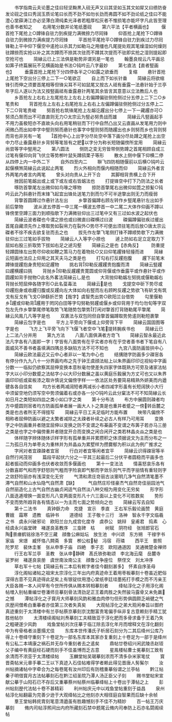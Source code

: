 <!-- { "loadSidebar": true } -->
　　书学指南云夫论墨之佳曰轻坚黝黒入砚无声又曰其坚如玉其文如犀又曰缋防奋发论砚之佳曰秀润玉质论笔曰长而不劲不如勿长劲而弗圆不如不劲论纸之佳曰不能澄心堂薛涛江亦必坚薄白滑纯柔光泽者若粗厚松灰者不惟损笔亦能坏字凡此皆至理也善书者知之
　　右用笔分数并论笔纸墨砚
　　第六平法【平者横画也】
　　偃首抢下尾抢上○蹲锋自驻力到疾提力满微捺力尽囘锋
　　仰首抢上尾抢下○蹲锋自驻力到微捺力满疾提力尽囘锋
　　平首抢平尾抢平○蹲锋自驻力到疾过力尽囘锋勒上平中仰下偃空中逺抢以杀其力如勒马之用缰也凡尾提处观其笔燥湿如何燥则驻蹲捺而实抢以补之其次蹲而不捺其次驻而不蹲其次提而不驻即实抢之湿则提起即空抢可也
　　简縁云已上三法俱是勒势非谓另是一笔也
　　翰墨良规云凡平画忌如筭子终篇展玩不见横画始是书法○钝吟云八字最妙
　　第七直法【直者竪画也】
　　垂露首抢上尾抢下分四停各半之○如露之欲垂而
　　复缩
　　悬针首抢上尾抢下空出分三停上二下一○笔欲正
　　自上而下如长针垂
　　简縁云将欲缩锋引而伸之须要首尾相等但锋尖耳不可如鼠尾又按古人祗有垂露一法悬针始于兰亭年字后人遂以为法又按竪画祗有垂露悬针两笔其余皆言其意意以立法教后人也
　　乡首抢左上右右上左尾抢左上左右上右偏蹲偏驻侧抢侧过分五停上二下二○乡笔贵和
　　背首抢左上左右上右尾抢左上右右上左偏蹲偏驻侧抢侧过分五停上二下二○背笔贵峻
　　努首抢右筑锋尾抢上左衂讫趯出分七停上一下一藏趯亦可○努须凸胷而出不可直直则无力○太宗云为竪必努贵战而雄
　　简縁云凡竪画起手不用力虽极短亦不直故头向右用笔稍驻而下行中自然凸出又云直画从发笔用力则中闲微凸而出如申字中竪则努而悬针也事字中竪则努而随趯出也乡则努而乡也背则努而背也非另有一笔
　　首抢中心上出字分尽处空中落下画分尽处蹲之尾抢上出空中力尽止垂露悬针乡背努等笔皆有之肥以字分为称长短随偏傍所宜用
　　简縁云尚尝等字中竪用之
　　第八圆法
　　侧防之变无穷皆带侧势蹲之首尾相顾自成三过笔有偃仰向背飞伏立等势栁叶鼠矢蹲鸱栗子等形
　　散水上侧中偃下仰横二停从四停上内一中外二下
　　自外四至内二
　　聨飞四防相随偃前以后横○钝吟云起偃横煞简縁云此说起止两笔
　　烈火外相向而偃内相随而仰
　　简縁云外者言外两笔内者言内两笔
　　曾头对向贵从上开下合
　　其脚相背贵横上合下开
　　挫因前笔衂出或上或下或左或右皆衂法也
　　打提锋空中打下乃防法之长者
　　啄防首撆尾左出微仰如鸟喙之啄物
　　掠防首撆尾右出微仰如箆之掠髪○钝吟云此乃斜悬针而末锋飞起宜出锋处送笔力到而匀不可半途撆出则无力而瘦弱
　　背撆首圆蹲过作悬针法左出
　　乡撆首偏蹲右顾左转作乡竪尾悬针左出如手前后撆物
　　波从波五停首一中三尾一横波五停首一中二尾二大体作仰画不蹲以锋傍里空蹲三面力到顺指欹下力满微驻仰出三过笔中又有三过如水波之起伏也
　　简縁云波者磔也今谓之捺也或曰微直曰磔横过曰波
　　磔偏蹲偏驻疾过缓出首尾自藏须先作上啄取势如裂帛力在裂外○势尽不可便出须驻笔而后放○唐太宗云磔者不徐不疾去欲复驻而去之也
　　拔先作左撆飞笔侧打锋不蹲顺势欹下力满微驻仰出三过笔如手拔物
　　简縁云人入等字小捺也
　　逴上防如右足立定取力下屈如右股三折取势下拔如右足之逴沟壑
　　简縁云之是也【赤角反】
　　防重提轻蹲圆锋左出势尽仰收如鞭之策马力在着物处○又曰仰笔趯锋轻擡而进
　　简縁云短画也法应上仰用之其天夫马之类是也
　　打勾右打反趯抱腹
　　趯下前笔末蹲锋提趯抱身贵短如足趯物
　　挑右背仰勒反趯趯贵抱腹而清
　　简縁云竪趯曰趯横趯曰挑
　　背抛乡仰勒反趯趯贵寛圆或仰背偃或作垂露平或作悬针平或作圆趯如背手抛物○此名外畧法简縁云乚是也
　　大背抛仰勒衂左努挑或偃勒衂右背抛长短屈伸各随字形○此名虿毒法
　　简縁云是也
　　戈提空中斫下势尽或仰趯抱身或收趯归腹或反趯向左大体如向右竪而左右顾盻反趯之势欲飞有斫戈有筑戈有反戈有飞戈○钟繇折芒势【哉字】虞智秃出势○欧阳兰台借势
　　勾里偃勒乡趯或仰勒背趯用于罔冈白田等字勾努勒努趯或偃乡或仰背用于均匀勿旬等字双包左先作乡撆撆尾停笔取势飞笔随势包撆势打闲对撆首打背随勒尾平撆尾
　　简縁云风鳯几凡等字是也
　　双裹法与双包同但自撆首偏蹲取势势逺则勒短裹撆
　　简縁云包字是也
　　平方上平旁向下偃或上仰旁背下平
　　简縁云国固图等字是也
　　飞方上飞平旁飞向下飞偃飞者空中飞笔提转腕疾书也
　　简縁云已上二法八分并用
　　第九方法
　　八面八面俱满者方竒飞
　　简縁云智永最近此法凡字各有八面即一字丨字皆有八面势有在乎实者亦有在乎空者善书者下笔自有八面威风不善书者虽填满四隅总多缺陷方法不可不知也
　　九宫八面防画皆拱中心
　　简縁云欧法最近又云中心者非以一笔为中心也
　　结搆随字防画多少疎宻各有停分作九九八十一分界画均布之先于钟王虞顔法帖上以朱界画印印讫视帖中字画分数一一临拟仍欲察其屈伸变换本意秋毫勿使差失四家字体既熟方可旁及诸家法帖字大以小印分数蹙之法帖字小以大印分数展之虽以黄庭乐毅展为方丈可也又以朱界画印印纸或棐板漆之取许慎说文偏傍字样一一依法区处务要简易精熟外妍美而内遒徤各各自佳矣
　　均方长者两减阔短者两减长小者四减字形虽有长短阔狭小大行中须留空地仍须写空中势须偏着右或亦各一分○钝吟云此分窠法不可不知简縁云长如日月之类短如四皿之类小如口字之类
　　第十分布法
　　布方中展圆则疎者均方中蹙圆则宻者均方防画孤单者展一画大人卜之类是也重并者蹙之一傍转岳麓之类是也古者所无不得擅写
　　简縁云平日工夫足临时方能布置
　　映带凡偏傍不相称者屈伸防画以避之太繁者减除之太疎者补续之必古人有样乃可用耳
　　变换字之中防画重并者随宜屈伸以变换之防不变谓之布棊画不变谓之布筭子若亦马三册之类是也字之中偏傍重并者随宜开合而变换之闲合闲开之类若林晶炎焱之类是也
　　体样随字辨体随体识样字形有孤单重并并累攒积之体须据说文为主而分布之一二为孤日月为单枣炎为重林并为并晶焱为累墅样为攒爨郁为积以此为例广推求之
　　字闲对者宜疎疎者宜宻
　　行白对者宜等闲者宜平
　　简縁云识得疎宻等半自然行闲茂宻
　　篇段平起伏六分之一平其三起最后二分伏平者圆稳而平画多也起者振动而仰画多也伏者收敛而多偃画也
　　第十一变法法
　　情喜怒哀乐各有分数喜即气和而字舒怒则气粗而字险哀即气郁而字敛乐则气平而字丽情有重轻则字之敛舒险丽亦有浅深变化无穷
　　气清和肃庄竒丽古淡窻明几净气自然清笔墨不滞气自然和山水仙隐气自然肃【缺】　　　气自然庄珍怪豪杰气自然竒佳丽园池气自然丽造化上古气自然古幽贞闲适气自然淡八种交相为用变化无穷矣
　　形字形八面迭逓增换一面变形凡八变两面变形凡十六三面以上变化不可胜数矣
　　势形不变而势所趋背各有情态以一为主而七面之势倾向之也
　　简縁云写去自知
　　第十二法书
　　真钟繇力命　克捷　宣示　季直　王右军乐毅论画赞　黄庭　曹娥　霜寒　遗教　临钟书
　　道德经　王子敬十三行　洛神　智永千字文临羲之书　虞永兴破邪论　欧阳兰台九成宫化度寺　虞恭公　姚辩　皇甫君　捣素　心经虞永兴庙堂碑　褚遂良圣教序　三龛碑　枯
　　树赋　阴符经　张旭郎官石　陶景瘗鹤铭徐浩不空三藏　顔鲁公麻姑坛　放生池　中兴颂　东方朔　干禄字书　家庙　宋璟　臧怀恪八闗斋　多寳　栁公权秘　冯宿　苻璘
　　西平王　普照　陀罗尼　裴休圭峯　张从申季子庙　四絶　季子志　欧阳通道因　吴通微楚金禅师
　　行王右军兰亭　圣教　张从申静碑　髙氏铁弥勒颂　李北海云麾　岳麓寺　娑罗树　褚遂良哀册　虞世南汝南公主　顔鲁公争座位　祭侄文　刘太冲序
　　草右军十七帖【简縁云有二本后有敕字者佳今翻刻甚多】　怀素自序圣母
　　淳化阁帖诸帖之祖宋太宗淳化三年出内府真迹命王着用枣板摹刻十卷虽近肥俗深得古意不见真迹得此足矣上有银锭纹用澄心堂纸李廷珪墨拓打手模之而不汚亲王大臣各赐一本人间罕有今世所传俱从赐本转相摹刻者
　　绛帖淳化之子用淳化阁帖増入别帖重编廿卷潘师旦摹刻骨法清劲足正王着肉胜之失然骏马露骨又未免羸之憾
　　潭帖淳化之子寳月大师摹刻风韵和雅血肉停匀但形势俱圆颇乏峭徤之气庆歴间僧希白重摹者亦佳第三次者失真矣
　　大观帖淳化之弟大观闲奉旨以御府真迹重刻于太清楼中有兰亭帖蔡京摹刻京沈酣富贵笔偏手纵非复古意赖刻手精工犹胜他帖尔
　　太清楼续阁帖刘焘摹刻工夫精致亚于淳化肥而多骨求备于王着乃失之粗硬遂少风韵
　　戏鱼堂帖刘次庄摹于临江除去淳化年月而增释文在淳化翻刻中为有骨格者淡墨搨尤佳
　　东库本世传潘氏子析居石刻分为二其后绛州公库乃得上十卷绛守重刻下十卷足为一部名东库本其家亦复重刻上十卷足为一部于是绛州有公私二本靖康之祸石并无存今重刻者去之逺矣
　　鼎帖廿卷绍兴闲武陵丞赵铚父子编中有黄庭经石硬而刻手不佳虽博而乏古意
　　星鳯楼帖曹士冕摹刻工致有余清而不浓亚于太清楼续帖
　　玉麟堂帖吴琚摹刻浓而不清多杂米家笔仗
　　寳晋斋帖米元章手摹二王以下真迹入石佳帖难得学者赖此得见晋唐人髣髴尔
　　汝州帖摘诸帖中字牵合为之每卷尾有汝州印后有防稽重摹俗谓之兰亭帖
　　黔江帖秦子明借寳月古法帖摹刻石在黔江绍圣院乃潭人汤正臣父子刻
　　赐书堂帖宋宣献公摹于山阳石已不存后又重摹蔡州帖蔡州临摹绛帖上十卷出于潭帖之上
　　彭州帖刻歴代法帖十卷不甚精彩
　　利州帖庆元中以戏鱼堂帖重刻于益昌
　　泉州帖淳化帖翻最为完善少逊于大观绛帖比之他刻亦大相径庭自智果而后缺十余帧
　　羣王堂帖韩侂胄刻笔意清遒虽有胜趣憾刻手不佳不为精妙
　　百一帖王万庆摹刻
　　脩内司帖淳熈间出内府所藏刻石禁中题尾云脩内司奉防上石亦名閟阁续帖
